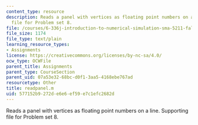 ```yaml
---
content_type: resource
description: Reads a panel with vertices as floating point numbers on a line. Supporting
  file for Problem set 8.
file: /courses/6-336j-introduction-to-numerical-simulation-sma-5211-fall-2003/577152b9272de6e6ef59e7c1efc2682d_readpanel.m
file_size: 1174
file_type: text/plain
learning_resource_types:
- Assignments
license: https://creativecommons.org/licenses/by-nc-sa/4.0/
ocw_type: OCWFile
parent_title: Assignments
parent_type: CourseSection
parent_uid: 07a53e32-68bc-d0f1-3aa5-4168ebe767ad
resourcetype: Other
title: readpanel.m
uid: 577152b9-272d-e6e6-ef59-e7c1efc2682d
---
```

Reads a panel with vertices as floating point numbers on a line. Supporting file for Problem set 8.